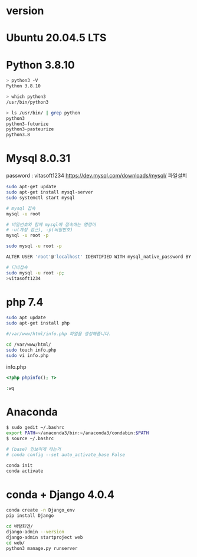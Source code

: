 # version

# Ubuntu 20.04.5 LTS

# Python 3.8.10
```sh
> python3 -V
Python 3.8.10

> which python3
/usr/bin/python3

> ls /usr/bin/ | grep python
python3
python3-futurize
python3-pasteurize
python3.8
```

# Mysql 8.0.31
password : vitasoft1234
https://dev.mysql.com/downloads/mysql/
파일설치 
```sh
sudo apt-get update
sudo apt-get install mysql-server
sudo systemctl start mysql

# mysql 접속
mysql -u root

# 비밀번호와 함께 mysql에 접속하는 명령어
# -u(계정 접근), -p(비밀번호)
mysql -u root -p

sudo mysql -u root -p

ALTER USER 'root'@'localhost' IDENTIFIED WITH mysql_native_password BY '비밀번호입력';
```
```sh
# 디비접속
sudo mysql -u root -p;
>vitasoft1234
```



# php 7.4
```sh
sudo apt update
sudo apt-get install php

#/var/www/html/info.php 파일을 생성해줍니다.

cd /var/www/html/
sudo touch info.php
sudo vi info.php
```
info.php
```php
<?php phpinfo(); ?> 

:wq
```
# Anaconda
```sh
$ sudo gedit ~/.bashrc
export PATH=~/anaconda3/bin:~/anaconda3/condabin:$PATH
$ source ~/.bashrc

# (base) 안보이게 하는거
# conda config --set auto_activate_base False

conda init
conda activate 
```


# conda + Django 4.0.4
```sh
conda create -n Django_env
pip install Django

cd 바탕화면/
django-admin --version
django-admin startproject web
cd web/
python3 manage.py runserver

```

